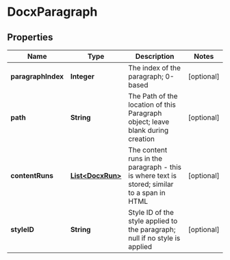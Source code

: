 
# DocxParagraph

## Properties
Name | Type | Description | Notes
------------ | ------------- | ------------- | -------------
**paragraphIndex** | **Integer** | The index of the paragraph; 0-based |  [optional]
**path** | **String** | The Path of the location of this Paragraph object; leave blank during creation |  [optional]
**contentRuns** | [**List&lt;DocxRun&gt;**](DocxRun.md) | The content runs in the paragraph - this is where text is stored; similar to a span in HTML |  [optional]
**styleID** | **String** | Style ID of the style applied to the paragraph; null if no style is applied |  [optional]



